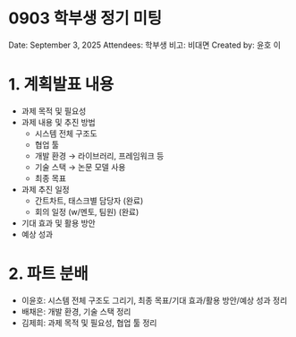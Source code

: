 # 0903 학부생 정기 미팅

Date: September 3, 2025
Attendees: 학부생
비고: 비대면
Created by: 윤호 이

# 1. 계획발표 내용
- 과제 목적 및 필요성
- 과제 내용 및 추진 방법
    - 시스템 전체 구조도
    - 협업 툴
    - 개발 환경 → 라이브러리, 프레임워크 등
    - 기술 스택 → 논문 모델 사용
    - 최종 목표
- 과제 추진 일정
    - 간트차트, 태스크별 담당자 (완료)
    - 회의 일정 (w/멘토, 팀원) (완료)
- 기대 효과 및 활용 방안
- 예상 성과

# 2. 파트 분배
- 이윤호: 시스템 전체 구조도 그리기, 최종 목표/기대 효과/활용 방안/예상 성과 정리
- 배채은: 개발 환경, 기술 스택 정리
- 김제희: 과제 목적 및 필요성, 협업 툴 정리